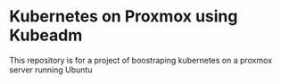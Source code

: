 # Kubernetes on Proxmox using Kubeadm
 This repository is for a project of boostraping kubernetes on a proxmox server running Ubuntu
